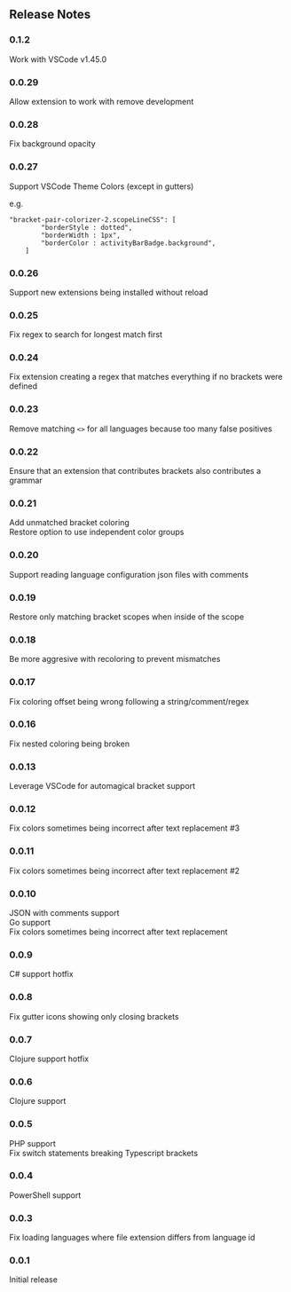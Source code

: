 ## Release Notes

### 0.1.2
Work with VSCode v1.45.0

### 0.0.29
Allow extension to work with remove development

### 0.0.28
Fix background opacity

### 0.0.27
Support VSCode Theme Colors (except in gutters)

e.g.

```
"bracket-pair-colorizer-2.scopeLineCSS": [
		"borderStyle : dotted",
		"borderWidth : 1px",
		"borderColor : activityBarBadge.background",
	]
```

### 0.0.26
Support new extensions being installed without reload

### 0.0.25
Fix regex to search for longest match first

### 0.0.24
Fix extension creating a regex that matches everything if no brackets were defined

### 0.0.23
Remove matching `<>` for all languages because too many false positives

### 0.0.22
Ensure that an extension that contributes brackets also contributes a grammar

### 0.0.21
Add unmatched bracket coloring  
Restore option to use independent color groups

### 0.0.20
Support reading language configuration json files with comments

### 0.0.19
Restore only matching bracket scopes when inside of the scope

### 0.0.18
Be more aggresive with recoloring to prevent mismatches

### 0.0.17
Fix coloring offset being wrong following a string/comment/regex

### 0.0.16
Fix nested coloring being broken

### 0.0.13
Leverage VSCode for automagical bracket support

### 0.0.12
Fix colors sometimes being incorrect after text replacement #3

### 0.0.11
Fix colors sometimes being incorrect after text replacement #2

### 0.0.10
JSON with comments support  
Go support  
Fix colors sometimes being incorrect after text replacement

### 0.0.9
C# support hotfix

### 0.0.8
Fix gutter icons showing only closing brackets

### 0.0.7
Clojure support hotfix

### 0.0.6
Clojure support

### 0.0.5
PHP support  
Fix switch statements breaking Typescript brackets

### 0.0.4
PowerShell support

### 0.0.3

Fix loading languages where file extension differs from language id

### 0.0.1

Initial release



